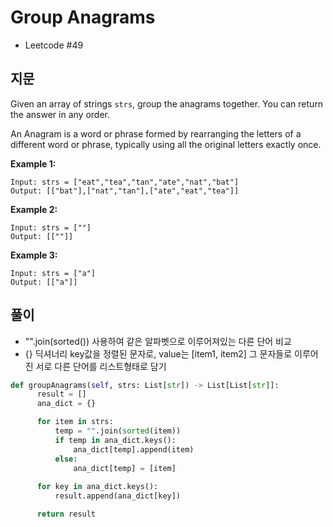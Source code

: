 # Group Anagrams
 - Leetcode #49


 ## 지문
 Given an array of strings `strs`, group the anagrams together.
 You can return the answer in any order.

 An Anagram is a word or phrase formed by rearranging the letters of a different word or phrase,
 typically using all the original letters exactly once.

 
 **Example 1:**
 ```
 Input: strs = ["eat","tea","tan","ate","nat","bat"]
 Output: [["bat"],["nat","tan"],["ate","eat","tea"]]
 ```
 **Example 2:**
 ```
 Input: strs = [""]
 Output: [[""]]
 ```
 **Example 3:**
 ```
 Input: strs = ["a"]
 Output: [["a"]]
 ```

 
 ## 풀이
  - "".join(sorted()) 사용하여 같은 알파벳으로 이루어져있는 다른 단어 비교
  - {} 딕셔너리 key값을 정렬된 문자로, value는 [item1, item2] 그 문자들로 이루어진 서로 다른 단어를 리스트형태로 담기
  
  ```python
  def groupAnagrams(self, strs: List[str]) -> List[List[str]]:
        result = []
        ana_dict = {}

        for item in strs:
            temp = "".join(sorted(item))
            if temp in ana_dict.keys():
                ana_dict[temp].append(item)
            else:
                ana_dict[temp] = [item]
            
        for key in ana_dict.keys():
            result.append(ana_dict[key])

        return result
  ```
